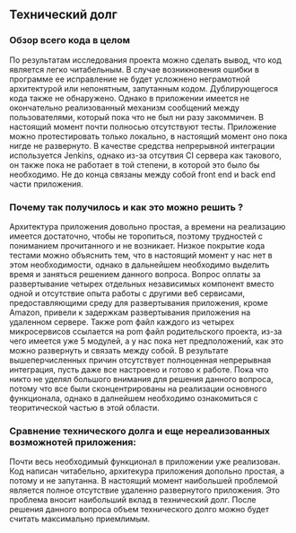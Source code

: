 ## Технический долг

### Обзор всего кода в целом

   По результатам исследования проекта можно сделать вывод, что код является легко
читабельным. В случае возникновения ошибки в программе ее исправление не будет
усложнено неграмотной архитектурой или непонятным, запутанным кодом. Дублирующегося
кода также не обнаружено.
   Однако в приложении имеется не окончательно реализованный механизм сообщений между
пользователями, который пока что не был ни разу закоммичен. В настоящий момент почти
полносью отсутствуют тесты. Приложение можно протестировать только локально, в настоящий
момент оно пока нигде не развернуто. В качестве средства непрерывной интеграции
используется Jenkins, однако из-за отсутвия CI сервера как такового, он также пока
не работает в той степени, в которой это было бы необходимо. Не до конца связаны
между собой front end и back end части приложения.

### Почему так получилось и как это можно решить ?

   Архитектура приложения довольно простая, а времени на реализацию имеется достаточно,
чтобы не торопиться, поэтому трудностей с пониманием прочитанного и не возникает.
   Низкое покрытие кода тестами можно объяснить тем, что в настоящий момент у нас
нет в этом необходимости, однако в дальнейшем необходимо выделить время и заняться
решением данного вопроса.
   Вопрос оплаты за развертывание четырех отдельных независимых компонент вместо
одной и отсутствие опыта работы с другими веб сервисами, предоставляющими среду
для развертывания приложения, кроме Amazon, привели к задержкам развертывания
приложения на удаленном сервере. Также pom файл каждого из четырех микросервисов
ссылается на pom файл родительского проекта, из-за чего имеется уже 5 модулей,
а у нас пока нет предположений, как это можно развернуть и связать между собой.
В результате вышеперчисленных причин отсутствует полноценная непрерывная интеграция,
пусть даже все настроено и готово к работе. Пока что никто не уделял большого внимания
для решения данного вопроса, потому что все были сконцентрированы на реализации 
основного функционала, однако в далнейшем необходимо ознакомиться с теоритической
частью в этой области. 

### Cравнение технического долга и еще нереализованных возможнотей приложения:

  Почти весь необходимый функционал в приложении уже реализован. Код написан читабельно,
архитекура приложения допольно простая, а потому и не запутанна. В настоящий момент
наибольшей проблемой является полное отсутствие удаленно развернутого приложения. 
Это проблема вносит наибольший вклад в технический долг. После решения данного
вопроса объем технического долго можно будет считать максимально приемлимым.
